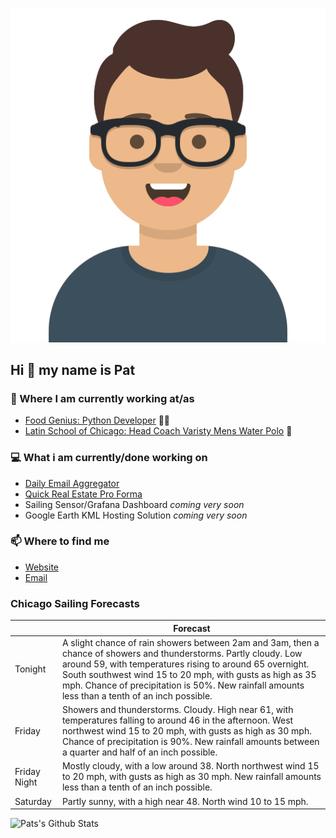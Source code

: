 [![Social banner for p-j-falconer](https://raw.githubusercontent.com/P-J-FALCONER/P-J-FALCONER/master/assets/avataaars.svg)](https://patfalconer.com/)
## Hi :wave: my name is Pat

### 💼 Where I am currently working at/as
- [Food Genius: Python Developer](https://getfoodgenius.com/) 🍔🐍
- [Latin School of Chicago: Head Coach Varisty Mens Water Polo](https://www.latinschool.org/) 🤽


### 💻 What i am currently/done working on
 - [Daily Email Aggregator](https://github.com/P-J-FALCONER/dott_daily_mail)
 - [Quick Real Estate Pro Forma](https://github.com/P-J-FALCONER/henry)
 - Sailing Sensor/Grafana Dashboard *coming very soon*
 - Google Earth KML Hosting Solution *coming very soon*

### 📫 Where to find me
 - [Website](https://patfalconer.com/)
 - [Email](mailto:patrick.j.falconer@gmail.com)


### Chicago Sailing Forecasts
|   | Forecast  |
|---|---|
| Tonight | A slight chance of rain showers between 2am and 3am, then a chance of showers and thunderstorms. Partly cloudy. Low around 59, with temperatures rising to around 65 overnight. South southwest wind 15 to 20 mph, with gusts as high as 35 mph. Chance of precipitation is 50%. New rainfall amounts less than a tenth of an inch possible. |
| Friday | Showers and thunderstorms. Cloudy. High near 61, with temperatures falling to around 46 in the afternoon. West northwest wind 15 to 20 mph, with gusts as high as 30 mph. Chance of precipitation is 90%. New rainfall amounts between a quarter and half of an inch possible. |
| Friday Night | Mostly cloudy, with a low around 38. North northwest wind 15 to 20 mph, with gusts as high as 30 mph. New rainfall amounts less than a tenth of an inch possible. |
| Saturday | Partly sunny, with a high near 48. North wind 10 to 15 mph. |

![Pats's Github Stats](https://github-readme-stats.vercel.app/api?username=p-j-falconer&show_icons=true&theme=radical)
